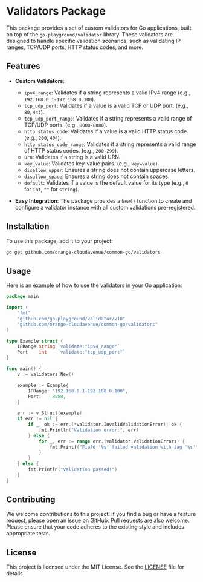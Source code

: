 # Validators Package

This package provides a set of custom validators for Go applications, built on top of the `go-playground/validator` library. These validators are designed to handle specific validation scenarios, such as validating IP ranges, TCP/UDP ports, HTTP status codes, and more.

## Features

- **Custom Validators**:
  - `ipv4_range`: Validates if a string represents a valid IPv4 range (e.g., `192.168.0.1-192.168.0.100`).
  - `tcp_udp_port`: Validates if a value is a valid TCP or UDP port. (e.g., `80`, `443`).
  - `tcp_udp_port_range`: Validates if a string represents a valid range of TCP/UDP ports. (e.g., `8000-8080`).
  - `http_status_code`: Validates if a value is a valid HTTP status code. (e.g., `200`, `404`).
  - `http_status_code_range`: Validates if a string represents a valid range of HTTP status codes. (e.g., `200-299`).
  - `urn`: Validates if a string is a valid URN.
  - `key_value`: Validates key-value pairs. (e.g., `key=value`).
  - `disallow_upper`: Ensures a string does not contain uppercase letters.
  - `disallow_space`: Ensures a string does not contain spaces.
  - `default`: Validates if a value is the default value for its type (e.g., `0` for `int`, `""` for `string`).

- **Easy Integration**: The package provides a `New()` function to create and configure a validator instance with all custom validations pre-registered.

## Installation

To use this package, add it to your project:

```bash
go get github.com/orange-cloudavenue/common-go/validators
```

## Usage

Here is an example of how to use the validators in your Go application:

```go
package main

import (
    "fmt"
    "github.com/go-playground/validator/v10"
    "github.com/orange-cloudavenue/common-go/validators"
)

type Example struct {
    IPRange string `validate:"ipv4_range"`
    Port    int    `validate:"tcp_udp_port"`
}

func main() {
    v := validators.New()

    example := Example{
        IPRange: "192.168.0.1-192.168.0.100",
        Port:    8080,
    }

    err := v.Struct(example)
    if err != nil {
        if _, ok := err.(*validator.InvalidValidationError); ok {
            fmt.Println("Validation error:", err)
        } else {
            for _, err := range err.(validator.ValidationErrors) {
                fmt.Printf("Field '%s' failed validation with tag '%s'\n", err.Field(), err.Tag())
            }
        }
    } else {
        fmt.Println("Validation passed!")
    }
}
```

## Contributing

We welcome contributions to this project! If you find a bug or have a feature request, please open an issue on GitHub. Pull requests are also welcome. Please ensure that your code adheres to the existing style and includes appropriate tests.

## License

This project is licensed under the MIT License. See the [LICENSE](../LICENSE) file for details.
